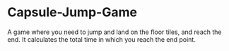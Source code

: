 # Capsule-Jump-Game
A game where you need to jump and land on the floor tiles, and reach the end. It calculates the total time in which you reach the end point.
